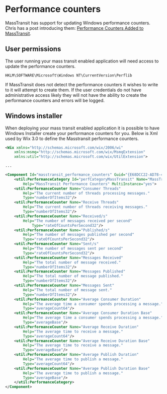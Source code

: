 # Performance counters

MassTransit has support for updating Windows performance counters. Chris has a post introducing them:
[Performance Counters Added to MassTransit][1].

## User permissions

The user running your mass transit enabled application will need access to update the performance counters.

```text
HKLM\SOFTWARE\Microsoft\Windows NT\CurrentVersion\Perflib
```

If MassTransit does not detect the performance counters it wishes to write to it will attempt to create them.
If the user credentials do not have administrative access likely they will not have the ability to create the
performance counters and errors will be logged.

## Windows installer

When deploying your mass transit enabled application it is possible to have Windows Installer create your performance counters for you. Below is Xml used by Wix 3.0 to define the Masstransit performance counters.

```xml
<Wix xmlns="http://schemas.microsoft.com/wix/2006/wi"
    xmlns:msmq="http://schemas.microsoft.com/wix/MsmqExtension"
    xmlns:util="http://schemas.microsoft.com/wix/UtilExtension">

...

<Component Id="masstransit_performance_counters" Guid="{E68DCC22-AD78-4bfe-A1F6-29AA189FD76C}">
    <util:PerformanceCategory Id="perfCategoryMassTransit" Name="MassTransit"
        Help="MassTransit Performance Counters" MultiInstance="yes">
    <util:PerformanceCounter Name="Consumer Threads"
        Help="The current number of threads processing messages."
        Type="numberOfItems32"/>
    <util:PerformanceCounter Name="Receive Threads"
        Help="The current number of threads receiving messages."
        Type="numberOfItems32"/>
    <util:PerformanceCounter Name="Received/s"
        Help="The number of messages received per second"
            Type="rateOfCountsPerSecond32"/>
    <util:PerformanceCounter Name="Published/s"
        Help="The number of messages published per second"
        Type="rateOfCountsPerSecond32"/>
    <util:PerformanceCounter Name="Sent/s"
        Help="The number of messages sent per second"
        Type="rateOfCountsPerSecond32"/>
    <util:PerformanceCounter Name="Messages Received"
        Help="The total number of message received."
        Type="numberOfItems32"/>
    <util:PerformanceCounter Name="Messages Published"
        Help="The total number of message published."
        Type="numberOfItems32"/>
    <util:PerformanceCounter Name="Messages Sent"
        Help="The total number of message sent."
        Type="numberOfItems32"/>
    <util:PerformanceCounter Name="Average Consumer Duration"
        Help="The average time a consumer spends processing a message."
        Type="averageCount64"/>
    <util:PerformanceCounter Name="Average Consumer Duration Base"
        Help="The average time a consumer spends processing a message."
        Type="averageBase"/>
    <util:PerformanceCounter Name="Average Receive Duration"
        Help="The average time to receive a message."
        Type="averageCount64"/>
    <util:PerformanceCounter Name="Average Receive Duration Base"
        Help="The average time to receive a message."
        Type="averageBase"/>
    <util:PerformanceCounter Name="Average Publish Duration"
        Help="The average time to publish a message."
        Type="averageCount64"/>
    <util:PerformanceCounter Name="Average Publish Duration Base"
        Help="The average time to publish a message."
        Type="averageBase"/>
    </util:PerformanceCategory>
</Component>
```

[1]: http://lostechies.com/chrispatterson/2009/10/14/performance-counters-added-to-masstransit/